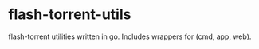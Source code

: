 # flash-torrent-utils
flash-torrent utilities written in go. Includes wrappers for (cmd, app, web).

